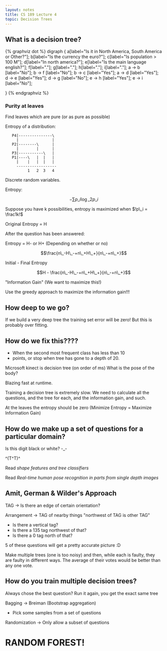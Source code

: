 ```yaml
---
layout: notes
title: CS 189 Lecture 4
topic: Decision Trees
---
```


## What is a decision tree?
{% graphviz dot %}
digraph {
  a[label="Is it in North America, South America or Other?"];
  b[label="Is the currency the euro?"];
  c[label="Is population > 100 M"];
  d[label="In north america?"];
  e[label="Is the main language english?"];
  f[label="."];
  g[label="."];
  h[label="."];
  i[label="."];
  a -> b [label="No"];
  b -> f [label="No"];
  b -> c [label="Yes"];
  a -> d [label="Yes"];
  d -> e [label="Yes"];
  d -> g [label="No"];
  e -> h [label="Yes"];
  e -> i [label="No"];

}
{% endgraphviz %}

### Purity at leaves
Find leaves which are pure (or as pure as possible)

Entropy of a distribution:

       P4|---------------\
         |               |
       P2|--------\      |
         |        |      |
       P3|-----------\   |
       P1|----\   |  |   |
         |    |   |  |   |
         ------------------
              1   2  3   4

Discrete random variables. 

Entropy:

$$-\sum p\_i\log\_2p\_i$$

Suppose you have k possibilities, entropy is maximized when $!p\_i = \frac1k!$

Original Entropy = H

After the question has been answered:

Entropy = H- or H+ (Depending on whether or no)

$$\frac{n\_-H\_-+n\_+H\_+}{n\_-+n\_+}$$

Initial - Final Entropy

$$H - \frac{n\_-H\_-+n\_+H\_+}{n\_-+n\_+}$$

"Information Gain" (We want to maximize this!)

Use the greedy approach to maximize the information gain!!!

## How deep to we go?
If we build a very deep tree the training set error will be zero! But this is
probably over fitting. 

## How do we fix this????
* When the second most frequent class has less than 10
* points, or stop when tree has gone to a depth of 20. 

Microsoft kinect is decision tree (on order of ms) What is the pose of the body?

Blazing fast at runtime. 

Training a decision tree is extremely slow. We need to calculate all the
questions, and the tree for each, and the information gain, and such. 

At the leaves the entropy should be zero (Minimize Entropy = Maximize
Information Gain)

## How do we make up a set of questions for a particular domain?
Is this digit black or white? -\_-

^(T^T)^

Read _shape features and tree classifiers_

Read _Real-time human pose recognition in parts from single depth images_


## Amit, German & Wilder's Approach
TAG -> Is there an edge of certain orientation?

Arrangement -> TAG of nearby things "northwest of TAG is other TAG"

- Is there a vertical tag?
- Is there a 135 tag northwest of that?
- Is there a 0 tag north of that?

5 of these questions will get a pretty accurate picture :D

Make multiple trees (one is too noisy) and then, while each is faulty, they are
faulty in different ways. The average of their votes would be better than any
one vote.

## How do you train multiple decision trees?
Always chose the best question? Run it again, you get the exact same tree

Bagging -> Breiman (Bootstrap aggregation)
- Pick some samples from a set of questions

Randomization -> Only allow a subset of questions

# RANDOM FOREST!

